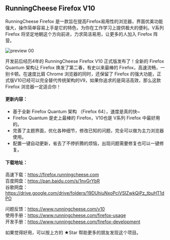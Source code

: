 ## RunningCheese Firefox V10

RunningCheese Firefox 是一款旨在提高Firefox易用性的浏览器，界面优美功能强大，操作简单容易上手是它的特色，为你在工作学习上提供极大的便利。V系列Firefox 将坚定地朝这个方向前进，力求简洁易用，让更多的人加入 Firefox 阵营。

![preview 00](https://raw.githubusercontent.com/runningcheese/RunningCheese-Firefox/master/Screenshots/0.jpg)

开发前后经历4年的 RunningCheese Firefox V10 正式版发布了！全新的 Firefox Quantum 架构让 Firefox 焕发了第二春，有史以来最棒的 Firefox，高速流畅，一别卡顿。在速度比肩 Chrome 浏览器的同时，还保留了 Firefox 的强大功能，正式版V10已经可以完全替代传统架构的V9，如果你追求的是简洁高效，那么这款 Firefox 浏览器一定适合你！

#### 更新内容：
* 基于全新 Firefox Quantum 架构 （Firefox 64），速度是真的快~
* Firefox Quantum 是史上最棒的 Firefox，V10也是 V系列 Firefox 中最好用的。
* 完善了主题界面，优化各种细节，修改已知的问题，完全可以做为主力浏览器使用。
* 配置一键自动更新，省去了不停折腾的烦恼，出现问题需要修复也可以一键修复。

#### 下载地址：
高速下载：https://firefox.runningcheese.com \
百度网盘：https://pan.baidu.com/s/1nvGrYbR \
谷歌网盘：https://drive.google.com/drive/folders/19DUhiuNxoPciVSIZwkQjPz_tbuHT1dPO

问题反馈：https://www.runningcheese.com/v10  
使用手册：https://www.runningcheese.com/firefox-usage  
开发手册：https://www.runningcheese.com/firefox-development


如果觉得好用，可以按上方的 ★Star 帮助更多的朋友发现这个项目。

